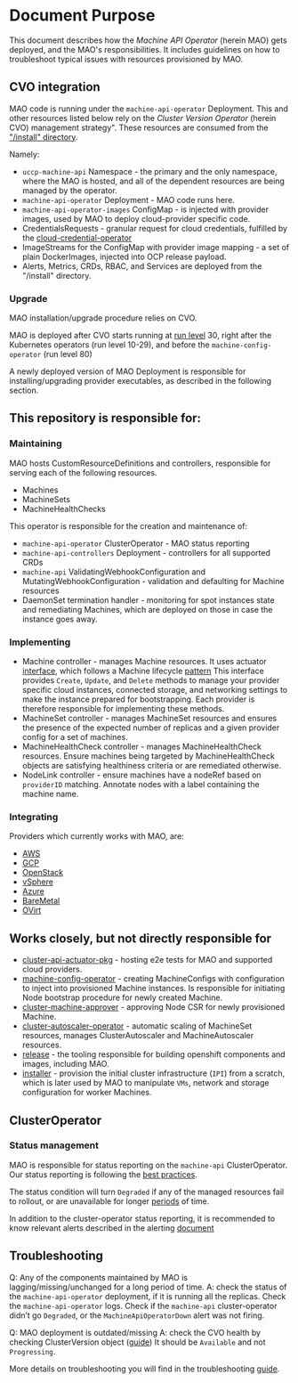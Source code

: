 # Document Purpose

This document describes how the *Machine API Operator* (herein MAO) gets deployed, and the MAO's responsibilities. It includes guidelines on how to troubleshoot typical issues with resources provisioned by MAO.

## CVO integration

MAO code is running under the `machine-api-operator` Deployment. This and other resources listed below rely on the *Cluster Version Operator* (herein CVO) management strategy". These resources are consumed from the ["/install" directory]( https://github.com/uccps-samples/machine-api-operator/tree/master/install).

Namely:
- `uccp-machine-api` Namespace - the primary and the only namespace, where the MAO is hosted, and all of the dependent resources are being managed by the operator.
- `machine-api-operator` Deployment - MAO code runs here.
- `machine-api-operator-images` ConfigMap - is injected with provider images, used by MAO to deploy cloud-provider specific code.
- CredentialsRequests - granular request for cloud credentials, fulfilled by the [cloud-credential-operator](https://github.com/uccps-samples/cloud-credential-operator)
- ImageStreams for the ConfigMap with provider image mapping - a set of plain DockerImages, injected into OCP release payload.
- Alerts, Metrics, CRDs, RBAC, and Services are deployed from the "/install" directory.

### Upgrade

MAO installation/upgrade procedure relies on CVO. 

MAO is deployed after CVO starts running at [run level](https://github.com/uccps-samples/cluster-version-operator/blob/master/docs/dev/operators.md#how-do-i-get-added-as-a-special-run-level) 30, right after the Kubernetes operators (run level 10-29), and before the `machine-config-operator` (run level 80)

A newly deployed version of MAO Deployment is responsible for installing/upgrading provider executables, as described in the following section.

## This repository is responsible for:

### Maintaining

MAO hosts CustomResourceDefinitions and controllers, responsible for serving each of the following resources.
- Machines
- MachineSets
- MachineHealthChecks

This operator is responsible for the creation and maintenance of:
- `machine-api-operator` ClusterOperator - MAO status reporting
- `machine-api-controllers` Deployment - controllers for all supported CRDs
- `machine-api` ValidatingWebhookConfiguration and MutatingWebhookConfiguration - validation and defaulting for Machine resources
- DaemonSet termination handler - monitoring for spot instances state and remediating Machines, which are deployed on those in case the instance goes away.

### Implementing

- Machine controller - manages Machine resources. It uses actuator [interface](https://github.com/uccps-samples/machine-api-operator/blob/master/pkg/controller/machine/actuator.go#), which follows a Machine lifecycle [pattern](https://github.com/uccps-samples/enhancements/blob/master/enhancements/machine-api/machine-instance-lifecycle.md) This interface provides `Create`, `Update`, and `Delete` methods to manage your provider specific cloud instances, connected storage, and networking settings to make the instance prepared for bootstrapping. Each provider is therefore responsible for implementing these methods.
- MachineSet controller - manages MachineSet resources and ensures the presence of the expected number of replicas and a given provider config for a set of machines.
- MachineHealthCheck controller - manages MachineHealthCheck resources. Ensure machines being targeted by MachineHealthCheck objects are satisfying healthiness criteria or are remediated otherwise.
- NodeLink controller - ensure machines have a nodeRef based on `providerID` matching. Annotate nodes with a label containing the machine name.

### Integrating 

Providers which currently works with MAO, are:
- [AWS](https://github.com/uccps-samples/cluster-api-provider-aws)
- [GCP](https://github.com/uccps-samples/cluster-api-provider-gcp/)
- [OpenStack](https://github.com/uccps-samples/cluster-api-provider-openstack/)
- [vSphere](https://github.com/uccps-samples/machine-api-operator/tree/master/pkg/controller/vsphere)
- [Azure](https://github.com/uccps-samples/cluster-api-provider-azure)
- [BareMetal](https://github.com/uccps-samples/cluster-api-provider-baremetal/)
- [OVirt](https://github.com/uccps-samples/cluster-api-provider-ovirt)

## Works closely, but not directly responsible for

- [cluster-api-actuator-pkg](https://github.com/uccps-samples/cluster-api-actuator-pkg/) - hosting e2e tests for MAO and supported cloud providers.
- [machine-config-operator](https://github.com/uccps-samples/machine-config-operator) - creating MachineConfigs with configuration to inject into provisioned Machine instances. Is responsible for initiating Node bootstrap procedure for newly created Machine.
- [cluster-machine-approver](https://github.com/uccps-samples/cluster-machine-approver) - approving Node CSR for newly provisioned Machine.
- [cluster-autoscaler-operator](https://github.com/uccps-samples/cluster-autoscaler-operator) - automatic scaling of MachineSet resources, manages ClusterAutoscaler and MachineAutoscaler resources.
- [release](https://github.com/uccps-samples/release) - the tooling responsible for building openshift components and images, including MAO.
- [installer](https://github.com/uccps-samples/installer) - provision the initial cluster infrastructure (`IPI`) from a scratch, which is later used by MAO to manipulate `VMs`, network and storage configuration for worker Machines.

## ClusterOperator

### Status management

MAO is responsible for status reporting on the `machine-api` ClusterOperator. Our status reporting  is following the [best practices](https://github.com/uccps-samples/cluster-version-operator/blob/master/docs/dev/clusteroperator.md#conditions).

The status condition will turn `Degraded` if any of the managed resources fail to rollout, or are unavailable for longer [periods](https://github.com/uccps-samples/machine-api-operator/blob/master/pkg/operator/sync.go#L31-L34) of time.

In addition to the cluster-operator status reporting, it is recommended to know relevant alerts described in the alerting [document](https://github.com/uccps-samples/machine-api-operator/blob/master/docs/user/Alerts.md)

## Troubleshooting

Q: Any of the components maintained by MAO is lagging/missing/unchanged for a long period of time.
A: check the status of the `machine-api-operator` deployment, if it is running all the replicas. Check the `machine-api-operator` logs. Check if the `machine-api` cluster-operator didn’t go `Degraded`, or the `MachineApiOperatorDown` alert was not firing. 

Q: MAO deployment is outdated/missing
A: check the CVO health by checking ClusterVersion object ([guide](https://github.com/uccps-samples/cluster-version-operator/blob/master/docs/user/status.md)) It should be `Available` and not `Progressing`.

More details on troubleshooting you will find in the troubleshooting [guide](https://github.com/uccps-samples/machine-api-operator/blob/master/docs/user/TroubleShooting.md).
